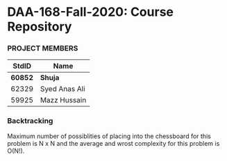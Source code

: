 # DAA-168-Fall-2020: Course Repository #
### PROJECT MEMBERS ###
StdID | Name
------------ | -------------
**60852** | **Shuja** <!--this is the group leader in bold-->
62329 | Syed Anas Ali
59925 | Mazz Hussain

### Backtracking ###
Maximum number of possiblities of placing into the chessboard for this problem is N x N and the average and wrost complexity for this problem is O(N!).

